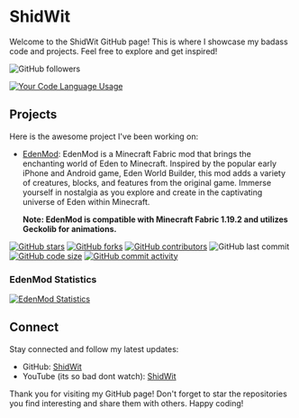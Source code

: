 # ShidWit

Welcome to the ShidWit GitHub page! This is where I showcase my badass code and projects. Feel free to explore and get inspired!

![GitHub followers](https://img.shields.io/github/followers/ShidWit?style=social)

[![Your Code Language Usage](https://github-readme-stats.vercel.app/api/top-langs/?username=ShidWit&layout=compact&hide_title=true&custom_title=My%20Code%20Language%20Usage)](https://github.com/ShidWit)

## Projects

Here is the awesome project I've been working on:

- [EdenMod](https://github.com/ShidWit/EdenMod): EdenMod is a Minecraft Fabric mod that brings the enchanting world of Eden to Minecraft. Inspired by the popular early iPhone and Android game, Eden World Builder, this mod adds a variety of creatures, blocks, and features from the original game. Immerse yourself in nostalgia as you explore and create in the captivating universe of Eden within Minecraft.

   **Note: EdenMod is compatible with Minecraft Fabric 1.19.2 and utilizes Geckolib for animations.**

[![GitHub stars](https://img.shields.io/github/stars/ShidWit/EdenMod?style=social)](https://github.com/ShidWit/EdenMod/stargazers)
[![GitHub forks](https://img.shields.io/github/forks/ShidWit/EdenMod?style=social)](https://github.com/ShidWit/EdenMod/network/members)
[![GitHub contributors](https://img.shields.io/github/contributors/ShidWit/EdenMod)](https://github.com/ShidWit/EdenMod/graphs/contributors)
![GitHub last commit](https://img.shields.io/github/last-commit/ShidWit/EdenMod?label=Last%20commit)
[![GitHub code size](https://img.shields.io/github/languages/code-size/ShidWit/EdenMod)](https://github.com/ShidWit/EdenMod)
[![GitHub commit activity](https://img.shields.io/github/commit-activity/y/ShidWit/EdenMod)](https://github.com/ShidWit/EdenMod/commits)

### EdenMod Statistics

[![EdenMod Statistics](https://github-readme-stats.vercel.app/api/pin/?username=ShidWit&repo=EdenMod&show_owner=true&bg_color=30,e96443,904e95&title_color=fff&text_color=fff&icon_color=fff)](https://github.com/ShidWit/EdenMod)

## Connect

Stay connected and follow my latest updates:

- GitHub: [ShidWit](https://github.com/ShidWit)
- YouTube (its so bad dont watch): [ShidWit](https://www.youtube.com/@ShidWit)

Thank you for visiting my GitHub page! Don't forget to star the repositories you find interesting and share them with others. Happy coding!

